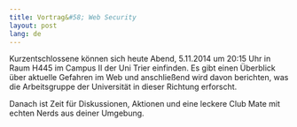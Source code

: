```yaml
---
title: Vortrag&#58; Web Security
layout: post
lang: de
---
```


Kurzentschlossene können sich heute Abend, 5.11.2014 um 20:15 Uhr in Raum H445 im Campus II der Uni Trier einfinden. Es gibt einen Überblick über aktuelle Gefahren im Web und anschließend wird davon berichten, was die Arbeitsgruppe der Universität in dieser Richtung erforscht.

Danach ist Zeit für Diskussionen, Aktionen und eine leckere Club Mate mit echten Nerds aus deiner Umgebung.
